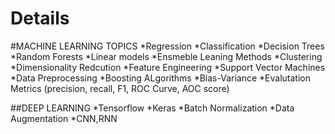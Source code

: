# Details
#MACHINE LEARNING TOPICS
*Regression
*Classification
*Decision Trees
*Random Forests
*Linear models
*Ensmeble Leaning Methods
*Clustering
*Dimensionality Redcution
*Feature Engineering
*Support Vector Machines
*Data Preprocessing
*Boosting ALgorithms
*Bias-Variance
*Evalutation Metrics (precision, recall, F1, ROC Curve, AOC score)

##DEEP LEARNING
*Tensorflow 
*Keras
*Batch Normalization
*Data Augmentation
*CNN,RNN
